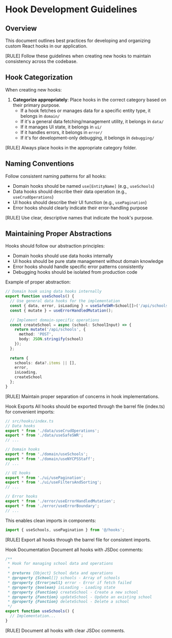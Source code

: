<doc id="hook-development">

# Hook Development Guidelines

<section id="hook-development-overview">

## Overview

This document outlines best practices for developing and organizing custom React hooks in our application.

[RULE] Follow these guidelines when creating new hooks to maintain consistency across the codebase.

</section>

<section id="hook-categorization">

## Hook Categorization

When creating new hooks:

1. **Categorize appropriately**: Place hooks in the correct category based on their primary purpose.
   - If a hook fetches or manages data for a specific entity type, it belongs in `domain/`
   - If it's a general data fetching/management utility, it belongs in `data/`
   - If it manages UI state, it belongs in `ui/`
   - If it handles errors, it belongs in `error/`
   - If it's for development-only debugging, it belongs in `debugging/`

[RULE] Always place hooks in the appropriate category folder.

</section>

<section id="hook-naming">

## Naming Conventions

Follow consistent naming patterns for all hooks:

- Domain hooks should be named `use[EntityName]` (e.g., `useSchools`)
- Data hooks should describe their data operation (e.g., `useCrudOperations`)
- UI hooks should describe their UI function (e.g., `usePagination`)
- Error hooks should clearly indicate their error-handling purpose

[RULE] Use clear, descriptive names that indicate the hook's purpose.

</section>

<section id="hook-abstractions">

## Maintaining Proper Abstractions

Hooks should follow our abstraction principles:

- Domain hooks should use data hooks internally
- UI hooks should be pure state management without domain knowledge
- Error hooks should handle specific error patterns consistently
- Debugging hooks should be isolated from production code

Example of proper abstraction:

```typescript
// Domain hook using data hooks internally
export function useSchools() {
  // Use general data hooks for the implementation
  const { data, error, isLoading } = useSafeSWR<School[]>('/api/schools');
  const { mutate } = useErrorHandledMutation();
  
  // Implement domain-specific operations
  const createSchool = async (school: SchoolInput) => {
    return mutate('/api/schools', {
      method: 'POST',
      body: JSON.stringify(school)
    });
  };
  
  return {
    schools: data?.items || [],
    error,
    isLoading,
    createSchool
  };
}
```
[RULE] Maintain proper separation of concerns in hook implementations.
</section>

<section id="hook-exports">
Hook Exports
All hooks should be exported through the barrel file (index.ts) for convenient imports:

```typescript
// src/hooks/index.ts
// Data hooks
export * from './data/useCrudOperations';
export * from './data/useSafeSWR';
// ...

// Domain hooks
export * from './domain/useSchools';
export * from './domain/useNYCPSStaff';
// ...

// UI hooks
export * from './ui/usePagination';
export * from './ui/useFiltersAndSorting';
// ...

// Error hooks
export * from './error/useErrorHandledMutation';
export * from './error/useErrorBoundary';
// ...
```
This enables clean imports in components:

```typescript
import { useSchools, usePagination } from '@/hooks';
```
[RULE] Export all hooks through the barrel file for consistent imports.
</section>

<section id="hook-documentation">
Hook Documentation
Document all hooks with JSDoc comments:

```typescript
/**
 * Hook for managing school data and operations
 * 
 * @returns {Object} School data and operations
 * @property {School[]} schools - Array of schools
 * @property {Error|null} error - Error if fetch failed
 * @property {boolean} isLoading - Loading state
 * @property {Function} createSchool - Create a new school
 * @property {Function} updateSchool - Update an existing school
 * @property {Function} deleteSchool - Delete a school
 */
export function useSchools() {
  // Implementation...
}
```
[RULE] Document all hooks with clear JSDoc comments.
</section>

</doc>